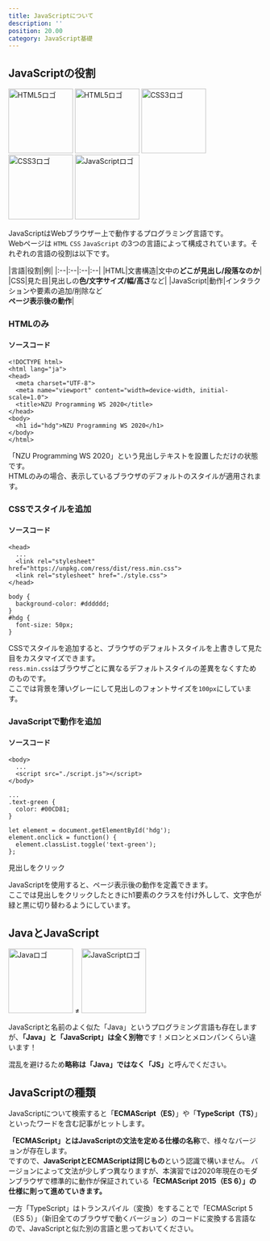 ```yaml
---
title: JavaScriptについて
description: ''
position: 20.00
category: JavaScript基礎
---
```


## JavaScriptの役割

<div class="flex justify-around">
  <img src="/resource/image/common_logo-html5-light.svg" class="light-img" width="128" height="128" alt="HTML5ロゴ"/>
  <img src="/resource/image/common_logo-html5-dark.svg" class="dark-img" width="128" height="128" alt="HTML5ロゴ"/>
  <img src="/resource/image/common_logo-css3-light.svg" class="light-img" width="128" height="128" alt="CSS3ロゴ"/>
  <img src="/resource/image/common_logo-css3-dark.svg" class="dark-img" width="128" height="128" alt="CSS3ロゴ"/>
  <img src="/resource/image/common_logo-js.svg" width="128" height="128" alt="JavaScriptロゴ"/>
</div>

JavaScriptはWebブラウザー上で動作するプログラミング言語です。  
Webページは `HTML` `CSS` `JavaScript` の3つの言語によって構成されています。それぞれの言語の役割は以下です。

|言語|役割|例|
|:--|:--|:--|:--|
|HTML|文書構造|文中の<strong>どこが見出し/段落なのか</strong>|
|CSS|見た目|見出しの<strong>色/文字サイズ/幅/高さ</strong>など|
|JavaScript|動作|インタラクションや要素の追加/削除など<br><strong>ページ表示後の動作</strong>|

### HTMLのみ

#### ソースコード
```html[index.html]
<!DOCTYPE html>
<html lang="ja">
<head>
  <meta charset="UTF-8">
  <meta name="viewport" content="width=device-width, initial-scale=1.0">
  <title>NZU Programming WS 2020</title>
</head>
<body>
  <h1 id="hdg">NZU Programming WS 2020</h1>
</body>
</html>
```

<live-demo src="/resource/livedemo/js-about/html/"></live-demo>

「NZU Programming WS 2020」という見出しテキストを設置しただけの状態です。  
HTMLのみの場合、表示しているブラウザのデフォルトのスタイルが適用されます。

### CSSでスタイルを追加

#### ソースコード

```html[index.html]
<head>
  ...
  <link rel="stylesheet" href="https://unpkg.com/ress/dist/ress.min.css">
  <link rel="stylesheet" href="./style.css">
</head>
```

```css[style.css]
body {
  background-color: #dddddd;
}
#hdg {
  font-size: 50px;
}
```

<live-demo src="/resource/livedemo/js-about/html-css/"></live-demo>

CSSでスタイルを追加すると、ブラウザのデフォルトスタイルを上書きして見た目をカスタマイズできます。  
`ress.min.css`はブラウザごとに異なるデフォルトスタイルの差異をなくすためのものです。  
ここでは背景を薄いグレーにして見出しのフォントサイズを`100px`にしています。

### JavaScriptで動作を追加

#### ソースコード

```html[index.html]
<body>
  ...
  <script src="./script.js"></script>
</body>
```

```css[style.css]
...
.text-green {
  color: #00CD81;
}
```

```javascript[script.js]
let element = document.getElementById('hdg');
element.onclick = function() {
  element.classList.toggle('text-green');
};
```

見出しをクリック

<live-demo src="/resource/livedemo/js-about/html-css-js/"></live-demo>

JavaScriptを使用すると、ページ表示後の動作を定義できます。  
ここでは見出しをクリックしたときにh1要素のクラスを付け外しして、文字色が緑と黒に切り替わるようにしています。

## JavaとJavaScript

<div class="flex items-center justify-around text-center">
  <img src="/resource/image/common_logo-java.svg" width="128" height="128" alt="Javaロゴ"/>
  <span class="text-6xl">≠</span>
  <img src="/resource/image/common_logo-js.svg" width="128" height="128" alt="JavaScriptロゴ"/>
</div>

JavaScriptと名前のよく似た「Java」というプログラミング言語も存在しますが、<strong>「Java」と「JavaScript」は全く別物</strong>です！メロンとメロンパンくらい違います！  

混乱を避けるため<strong>略称は「Java」ではなく「JS」</strong>と呼んでください。

## JavaScriptの種類

JavaScriptについて検索すると「<strong>ECMAScript（ES）</strong>」や「<strong>TypeScript（TS）</strong>」といったワードを含む記事がヒットします。

<strong>「ECMAScript」とはJavaScriptの文法を定める仕様の名称</strong>で、様々なバージョンが存在します。  
ですので、<strong>JavaScriptとECMAScriptは同じもの</strong>という認識で構いません。
バージョンによって文法が少しずつ異なりますが、本演習では2020年現在のモダンブラウザで標準的に動作が保証されている<strong>「ECMAScript 2015（ES 6）」の仕様に則って進めていきます。</strong>

一方「TypeScript」はトランスパイル（変換）をすることで「ECMAScript 5（ES 5）」（新旧全てのブラウザで動くバージョン）のコードに変換する言語なので、JavaScriptと似た別の言語と思っておいてください。
